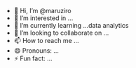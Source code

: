 - 👋 Hi, I’m @maruziro
- 👀 I’m interested in ...
- 🌱 I’m currently learning ...data analytics
- 💞️ I’m looking to collaborate on ...
- 📫 How to reach me ...
- 😄 Pronouns: ...
- ⚡ Fun fact: ...

<!---
maruziro/maruziro is a ✨ special ✨ repository because its `README.md` (this file) appears on your GitHub profile.
You can click the Preview link to take a look at your changes.
--->
